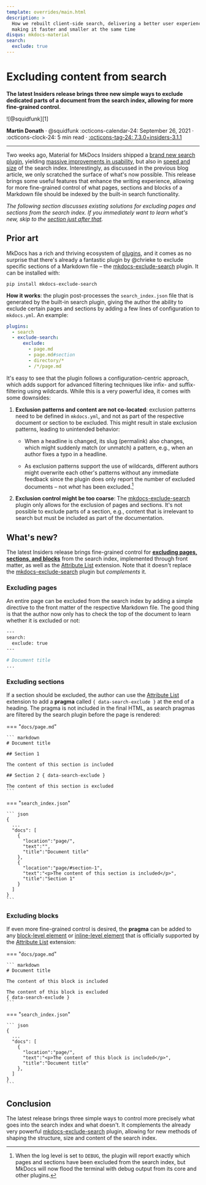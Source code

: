 ```yaml
---
template: overrides/main.html
description: >
  How we rebuilt client-side search, delivering a better user experience while
  making it faster and smaller at the same time
disqus: mkdocs-material
search:
  exclude: true
---
```


# Excluding content from search

__The latest Insiders release brings three new simple ways to exclude
dedicated parts of a document from the search index, allowing for more
fine-grained control.__

<aside class="mdx-author" markdown="1">
![@squidfunk][1]

<span>__Martin Donath__ · @squidfunk</span>
<span>
:octicons-calendar-24: September 26, 2021 ·
:octicons-clock-24: 5 min read ·
[:octicons-tag-24: 7.3.0+insiders-3.1.1](../../insiders/changelog.md#311-_-september-26-2021)
</span>
</aside>

  [1]: https://avatars.githubusercontent.com/u/932156

---

Two weeks ago, Material for MkDocs Insiders shipped a [brand new search
plugin][2], yielding [massive improvements in usability][3], but also in [speed
and size][4] of the search index. Interestingly, as discussed in the previous
blog article, we only scratched the surface of what's now possible. This
release brings some useful features that enhance the writing experience,
allowing for more fine-grained control of what pages, sections and blocks of a
Markdown file should be indexed by the built-in search functionality.

_The following section discusses existing solutions for excluding pages and
sections from the search index. If you immediately want to learn what's new,
skip to the [section just after that][5]._

  [2]: search-better-faster-smaller.md
  [3]: search-better-faster-smaller.md#whats-new
  [4]: search-better-faster-smaller.md#benchmarks
  [5]: #whats-new

## Prior art

MkDocs has a rich and thriving ecosystem of [plugins][6], and it comes as no
surprise that there's already a fantastic plugin by @chrieke to exclude specific
sections of a Markdown file – the [mkdocs-exclude-search][7] plugin. It can be
installed with:

```
pip install mkdocs-exclude-search
```

__How it works__: the plugin post-processes the `search_index.json` file that
is generated by the built-in search plugin, giving the author the ability to
exclude certain pages and sections by adding a few lines of configuration to
`mkdocs.yml`. An example:

``` yaml
plugins:
  - search
  - exclude-search:
      exclude:
        - page.md
        - page.md#section
        - directory/*
        - /*/page.md
```

It's easy to see that the plugin follows a configuration-centric approach, which
adds support for advanced filtering techniques like infix- and suffix-filtering
using wildcards. While this is a very powerful idea, it comes with some
downsides:

1. __Exclusion patterns and content are not co-located__: exclusion patterns
   need to be defined in `mkdocs.yml`, and not as part of the respective
   document or section to be excluded. This might result in stale exclusion
   patterns, leading to unintended behavior:

    - When a headline is changed, its slug (permalink) also changes, which might
      suddenly match (or unmatch) a pattern, e.g., when an author fixes a typo
      in a headline.

    - As exclusion patterns support the use of wildcards, different authors
      might overwrite each other's patterns without any immediate feedback since
      the plugin does only report the number of excluded documents – not _what_
      has been excluded.[^1]

  [^1]:
    When the log level is set to `DEBUG`, the plugin will report exactly which
    pages and sections have been excluded from the search index, but MkDocs will
    now flood the terminal with debug output from its core and other plugins.

2. __Exclusion control might be too coarse__: The [mkdocs-exclude-search][7]
   plugin only allows for the exclusion of pages and sections. It's not possible
   to exclude parts of a section, e.g., content that is irrelevant to search but
   must be included as part of the documentation.

  [6]: https://github.com/mkdocs/mkdocs/wiki/MkDocs-Plugins
  [7]: https://github.com/chrieke/mkdocs-exclude-search

## What's new?

The latest Insiders release brings fine-grained control for [__excluding pages,
sections, and blocks__][8] from the search index, implemented through front
matter, as well as the [Attribute List][9] extension. Note that it doesn't
replace the [mkdocs-exclude-search][7] plugin but _complements_ it.

  [8]: ../../setup/setting-up-site-search.md#search-exclusion
  [9]: https://python-markdown.github.io/extensions/attr_list/

### Excluding pages

An entire page can be excluded from the search index by adding a simple
directive to the front matter of the respective Markdown file. The good thing
is that the author now only has to check the top of the document to learn
whether it is excluded or not:

``` bash
---
search:
  exclude: true
---

# Document title
...
```

### Excluding sections

If a section should be excluded, the author can use the [Attribute List][9]
extension to add a __pragma__ called `{ data-search-exclude }` at the end of a
heading. The pragma is not included in the final HTML, as search pragmas are
filtered by the search plugin before the page is rendered:

=== "`docs/page.md`"

    ``` markdown
    # Document title

    ## Section 1

    The content of this section is included

    ## Section 2 { data-search-exclude }

    The content of this section is excluded
    ```

=== "`search_index.json`"

    ``` json
    {
      ...
      "docs": [
        {
          "location":"page/",
          "text":"",
          "title":"Document title"
        },
        {
          "location":"page/#section-1",
          "text":"<p>The content of this section is included</p>",
          "title":"Section 1"
        }
      ]
    }
    ```

### Excluding blocks

If even more fine-grained control is desired, the __pragma__ can be added to
any [block-level element][10] or [inline-level element][11] that is officially
supported by the [Attribute List][9] extension:

=== "`docs/page.md`"

    ``` markdown
    # Document title

    The content of this block is included

    The content of this block is excluded
    { data-search-exclude }
    ```

=== "`search_index.json`"

    ``` json
    {
      ...
      "docs": [
        {
          "location":"page/",
          "text":"<p>The content of this block is included</p>",
          "title":"Document title"
        },
      ]
    }
    ```

  [10]: https://python-markdown.github.io/extensions/attr_list/#block-level
  [11]: https://python-markdown.github.io/extensions/attr_list/#inline-level

## Conclusion

The latest release brings three simple ways to control more precisely what goes
into the search index and what doesn't. It complements the already very powerful
[mkdocs-exclude-search][7] plugin, allowing for new methods of shaping the
structure, size and content of the search index.
